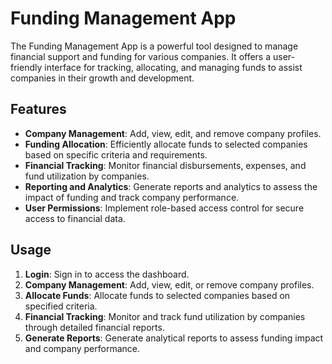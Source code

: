 # Funding Management App

The Funding Management App is a powerful tool designed to manage financial support and funding for various companies. It offers a user-friendly interface for tracking, allocating, and managing funds to assist companies in their growth and development.

## Features

- **Company Management**: Add, view, edit, and remove company profiles.
- **Funding Allocation**: Efficiently allocate funds to selected companies based on specific criteria and requirements.
- **Financial Tracking**: Monitor financial disbursements, expenses, and fund utilization by companies.
- **Reporting and Analytics**: Generate reports and analytics to assess the impact of funding and track company performance.
- **User Permissions**: Implement role-based access control for secure access to financial data.

## Usage

1. **Login**: Sign in to access the dashboard.
2. **Company Management**: Add, view, edit, or remove company profiles.
3. **Allocate Funds**: Allocate funds to selected companies based on specified criteria.
4. **Financial Tracking**: Monitor and track fund utilization by companies through detailed financial reports.
5. **Generate Reports**: Generate analytical reports to assess funding impact and company performance.

